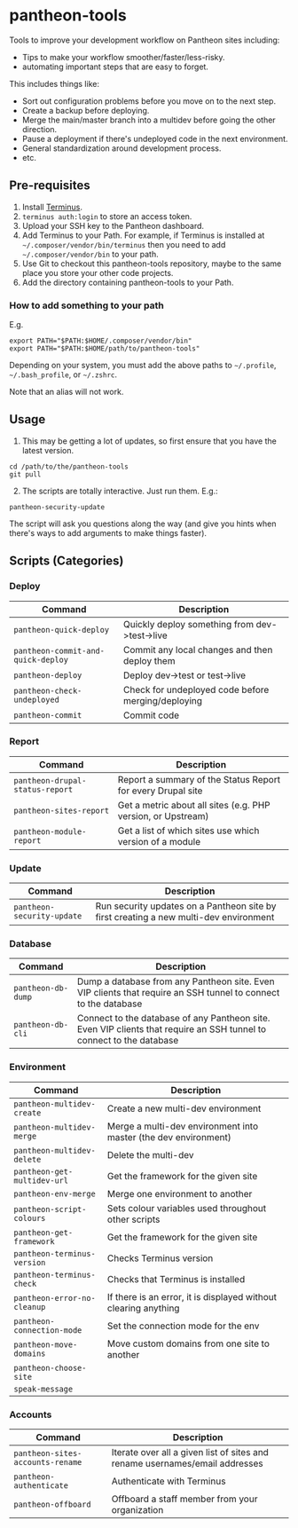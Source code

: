 # pantheon-tools
Tools to improve your development workflow on Pantheon sites including:
* Tips to make your workflow smoother/faster/less-risky.
* automating important steps that are easy to forget.

This includes things like:
* Sort out configuration problems before you move on to the next step.
* Create a backup before deploying.
* Merge the main/master branch into a multidev before going the other direction.
* Pause a deployment if there's undeployed code in the next environment. 
* General standardization around development process.
* etc.

## Pre-requisites
1. Install [Terminus](https://github.com/pantheon-systems/terminus).
2. `terminus auth:login` to store an access token.
3. Upload your SSH key to the Pantheon dashboard.
4. Add Terminus to your Path.  For example, if Terminus is installed at `~/.composer/vendor/bin/terminus` then you need to add `~/.composer/vendor/bin` to your path.
5. Use Git to checkout this pantheon-tools repository, maybe to the same place you store your other code projects.  
6. Add the directory containing pantheon-tools to your Path.

### How to add something to your path
  E.g.

```
export PATH="$PATH:$HOME/.composer/vendor/bin"
export PATH="$PATH:$HOME/path/to/pantheon-tools"
```

Depending on your system, you must add the above paths to `~/.profile`, `~/.bash_profile`, or `~/.zshrc`.

Note that an alias will not work.

## Usage 
1. This may be getting a lot of updates, so first ensure that you have the latest version.
```
cd /path/to/the/pantheon-tools
git pull
```
2. The scripts are totally interactive.  Just run them.  E.g.:
```
pantheon-security-update
```

The script will ask you questions along the way (and give you hints when there's ways to add arguments to make things faster).

## Scripts (Categories)

### Deploy
| Command | Description |
|--|--|
| `pantheon-quick-deploy` | Quickly deploy something from dev->test->live |
| `pantheon-commit-and-quick-deploy` | Commit any local changes and then deploy them |
| `pantheon-deploy` | Deploy dev->test or test->live |
| `pantheon-check-undeployed` | Check for undeployed code before merging/deploying |
| `pantheon-commit` | Commit code |


### Report
| Command | Description |
|--|--|
| `pantheon-drupal-status-report` | Report a summary of the Status Report for every Drupal site |
| `pantheon-sites-report` | Get a metric about all sites (e.g. PHP version, or Upstream) |
| `pantheon-module-report` | Get a list of which sites use which version of a module |

### Update
| Command | Description |
|--|--|
| `pantheon-security-update` | Run security updates on a Pantheon site by first creating a new multi-dev environment |

### Database
| Command | Description |
|--|--|
| `pantheon-db-dump` | Dump a database from any Pantheon site.  Even VIP clients that require an SSH tunnel to connect to the database |
| `pantheon-db-cli` | Connect to the database of any Pantheon site.  Even VIP clients that require an SSH tunnel to connect to the database |

### Environment
| Command | Description |
|--|--|
| `pantheon-multidev-create` | Create a new multi-dev environment |
| `pantheon-multidev-merge` | Merge a multi-dev environment into master (the dev environment) |
| `pantheon-multidev-delete` | Delete the multi-dev |
| `pantheon-get-multidev-url` | Get the framework for the given site |
| `pantheon-env-merge` | Merge one environment to another |
| `pantheon-script-colours` | Sets colour variables used throughout other scripts |
| `pantheon-get-framework` | Get the framework for the given site |
| `pantheon-terminus-version` | Checks Terminus version |
| `pantheon-terminus-check` | Checks that Terminus is installed |
| `pantheon-error-no-cleanup` | If there is an error, it is displayed without clearing anything |
| `pantheon-connection-mode` | Set the connection mode for the env |
| `pantheon-move-domains` | Move custom domains from one site to another |
| `pantheon-choose-site` | |
| `speak-message` | |

### Accounts
| Command | Description |
|--|--|
| `pantheon-sites-accounts-rename` | Iterate over all a given list of sites and rename usernames/email addresses |
| `pantheon-authenticate` | Authenticate with Terminus |
| `pantheon-offboard` | Offboard a staff member from your organization |
